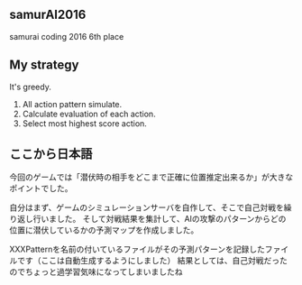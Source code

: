 ## samurAI2016
samurai coding 2016 6th place

## My strategy

It's greedy.

1. All action pattern simulate.
2. Calculate evaluation of each action.
3. Select most highest score action.

## ここから日本語

今回のゲームでは「潜伏時の相手をどこまで正確に位置推定出来るか」が大きなポイントでした。

自分はまず、ゲームのシミュレーションサーバを自作して、そこで自己対戦を繰り返し行いました。
そして対戦結果を集計して、AIの攻撃のパターンからどの位置に潜伏しているかの予測マップを作成しました。

XXXPatternを名前の付いているファイルがその予測パターンを記録したファイルです（ここは自動生成するようにしました）
結果としては、自己対戦だったのでちょっと過学習気味になってしまいましたね

